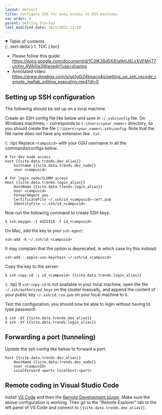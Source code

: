 ```yaml
---
layout: default
title: Configure SSH for easy access to DEV machines
nav_order: 4
parent: Getting Started
last_modified_date: 10/2/2022 12:58
---
```

<details open markdown="block">
  <summary>
    Table of contents
  </summary>
  {: .text-delta }
1. TOC
{:toc}
</details>

-   Please follow this guide:
    <https://docs.google.com/document/d/1C3IK38d5XiEIafktjJ6LxXVFMrj77unXm_9VAjGe3Ww/edit?usp=sharing>
-   Annotated video:
    <https://www.dropbox.com/s/ue1g0i24kpaco4g/setting_up_ssh_vscode_remote_matlab_editing_executing.mp4?dl=0>

## Setting up SSH configuration

The following should be set up on a local machine.

Create an SSH config file like below and save in `~/.ssh/config` file. 
On Windows machines, `~` corresponds to `C:\Users\<your_name>\` directory, so you should create the file `C:\Users\<your_name>\.ssh\config`.
Note that the file name does not have any extension like `.txt`.  

{: .tip}
Replace `<campusid>` with your GSU username in all the commands/configs below.

```
# for dev node access
host {{site.data.trends.dev_alias}}
	hostname {{site.data.trends.dev_node}}
	user <campusid>

# for login node/SLURM access
Host {{site.data.trends.login_alias}}
    HostName {{site.data.trends.login_alias}}
    User <campusid>
    ForwardAgent yes
    CertificateFile ~/.ssh/id_<campusid>-cert.pub
    IdentityFile ~/.ssh/id_<campusid>
```

Now run the following command to create SSH keys:

```
$ ssh-keygen -t ed25519 -f id_<campusid>
```

On Mac, add the key to your `ssh-agent`:

```
ssh-add -K ~/.ssh/id_<campusid>
```
It may complain that the option is deprecated, in which case try this instead:
```
ssh-add --apple-use-keychain ~/.ssh/id_<campusid>
```

Copy the key to the server:

```
$ ssh-copy-id -i id_<campusid> {{site.data.trends.login_alias}}
```

{: .tip}
If `ssh-copy-id` is not available in your local machine, open the file `~/.ssh/authorized_keys` on the cluster manually, and append the content of your public key `~/.ssh/id_rsa.pub` on your local machine to it.

Test the configuration, you should now be able to login without having to type password:

```
$ ssh -XY {{site.data.trends.dev_alias}}
$ ssh -XY {{site.data.trends.login_alias}}
```

## Forwarding a port (tunneling)

Update the ssh config like below to forward a port:

```
host {{site.data.trends.dev_alias}}
    HostName {{site.data.trends.dev_node}}
    user <campusID>
    LocalForward <port> localhost:<port>
```

## Remote coding in Visual Studio Code

Install [VS Code](https://code.visualstudio.com/) and then the [Remote Development plugin](https://marketplace.visualstudio.com/items?itemName=ms-vscode-remote.vscode-remote-extensionpack).
Make sure the above configuration is working. Then go to the "Remote Explorer" tab to the left panel of VS Code and connect to `{{site.data.trends.dev_alias}}`.

